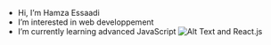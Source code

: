 - Hi, I’m Hamza Essaadi
- I’m interested in web developpement
- I’m currently learning advanced JavaScript ![Alt Text](https://res.cloudinary.com/net-ninja/image/upload/v1616074126/Net%20Ninja%20Pro/svg/icons/js-logo_gvosxg.svg) and React.js


<!---
EssHamza/EssHamza is a ✨ special ✨ repository because its `README.md` (this file) appears on your GitHub profile.
You can click the Preview link to take a look at your changes.
--->
